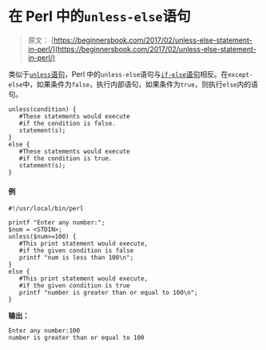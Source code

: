 # 在 Perl 中的`unless-else`语句

> 原文： [https://beginnersbook.com/2017/02/unless-else-statement-in-perl/](https://beginnersbook.com/2017/02/unless-else-statement-in-perl/)

类似于[`unless`语句](https://beginnersbook.com/2017/02/unless-statement-in-perl/)，Perl 中的`unless-else`语句与[`if-else`语句](https://beginnersbook.com/2017/02/if-else-statement-in-perl/)相反。在`except-else`中，如果条件为`false`，执行内部语句，如果条件为`true`，则执行`else`内的语句。

```
unless(condition) {
   #These statements would execute
   #if the condition is false.
   statement(s);
}
else {
   #These statements would execute
   #if the condition is true.
   statement(s);
}
```

#### 例

```
#!/usr/local/bin/perl

printf "Enter any number:";
$num = <STDIN>;
unless($num>=100) {
   #This print statement would execute,
   #if the given condition is false
   printf "num is less than 100\n";
}
else {
   #This print statement would execute,
   #if the given condition is true
   printf "number is greater than or equal to 100\n";
}
```

**输出：**

```
Enter any number:100
number is greater than or equal to 100
```